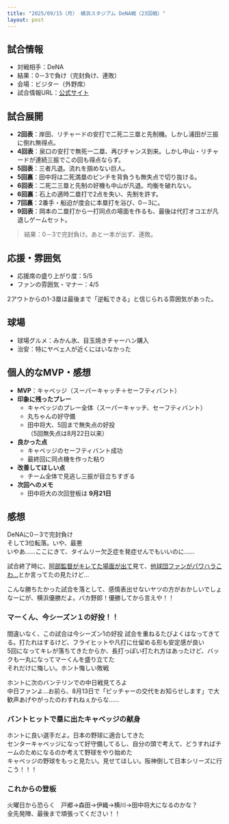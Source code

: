 ```yaml
---
title: "2025/09/15（月） 横浜スタジアム DeNA戦（23回戦）"
layout: post
---
```


## 試合情報
- 対戦相手：DeNA
- 結果：0－3で負け（完封負け、連敗）
- 会場：ビジター（外野席）
- 試合情報URL：[公式サイト](https://www.giants.jp/game/20250915_9001_1/)

<!--more-->

## 試合展開
- **2回表**：岸田、リチャードの安打で二死二三塁と先制機。しかし浦田が三振に倒れ無得点。  
- **4回表**：泉口の安打で無死一二塁、再びチャンス到来。しかし中山・リチャードが連続三振でこの回も得点ならず。  
- **5回表**：三者凡退。流れを掴めない巨人。  
- **5回裏**：田中将は二死満塁のピンチを背負うも無失点で切り抜ける。  
- **6回表**：二死二三塁と先制の好機も中山が凡退。均衡を破れない。  
- **6回裏**：石上の適時二塁打で2点を失い、先制を許す。  
- **7回裏**：2番手・船迫が度会に本塁打を浴び、0－3に。  
- **9回表**：岡本の二塁打から一打同点の場面を作るも、最後は代打オコエが凡退しゲームセット。  

> 結果：0－3で完封負け。あと一本が出ず、連敗。

## 応援・雰囲気
- 応援席の盛り上がり度：5/5  
- ファンの雰囲気・マナー：4/5

2アウトからの1-3塁は最後まで「逆転できる」と信じられる雰囲気があった。  

## 球場
- 球場グルメ：みかん氷、目玉焼きチャーハン購入  
- 治安：特にヤベェ人が近くにはいなかった  

## 個人的なMVP・感想
- **MVP**：キャベッジ（スーパーキャッチ＋セーフティバント）  
- **印象に残ったプレー**
  - キャベッジのプレー全体（スーパーキャッチ、セーフティバント）  
  - 丸ちゃんの好守備  
  - 田中将大、5回まで無失点の好投  
  （5回無失点は8月22日以来）
- **良かった点**  
  - キャベッジのセーフティバント成功  
  - 最終回に同点機を作った粘り  
- **改善してほしい点**  
  - チーム全体で見逃し三振が目立ちすぎる  
- **次回へのメモ**  
  - 田中将大の次回登板は **9月21日**  

## 感想

DeNAに0－3で完封負け  
そして3位転落。いや、最悪  
いやあ……ここにきて、タイムリー欠乏症を発症せんでもいいのに……  

試合終了時に、[阿部監督がキレてた場面が出て](https://news.ntv.co.jp/category/sports/40d3a621284a407c82fa76518cdd44fc)見て、[他球団ファンがパワハラこわ...](https://x.com/search?q=%E9%98%BF%E9%83%A8%E7%9B%A3%E7%9D%A3%20%E6%80%96%E3%81%84%20since%3A2025-09-15%20until%3A2025-09-16&src=typed_query&f=live)とか言ってたの見たけど…  

こんな勝ちたかった試合を落として、感情表出せないヤツの方がおかしいでしょ  
なーにが、横浜優勝だよ。バカ野郎！優勝してから言えや！！  

### マーくん、今シーズン１の好投！！

間違いなく、この試合は今シーズン1の好投
試合を重ねるたびよくはなってきてる。打たれはするけど、フライヒットや凡打に仕留める形も安定感が良い  
5回になってキレが落ちてきたからか、長打っぽい打たれ方はあったけど、バックも一丸になってマーくんを盛り立てた  
それだけに悔しい。ホント悔しい敗戦  

ホントに次のバンテリンでの中日戦見てろよ  
中日ファンよ…お前ら、8月13日で「ピッチャーの交代をお知らせします」で大歓声あげやがったのわすれねぇからな……  

### バントヒットで塁に出たキャベッジの献身

ホントに良い選手だよ。日本の野球に適合してきた  
センターキャベッジになって好守備してるし、自分の頭で考えて、どうすればチームのためになるのか考えて野球をやり始めた  
キャベッジの野球をもっと見たい。見せてほしい。阪神倒して日本シリーズに行こう！！！  

### これからの登板

火曜日から恐らく　戸郷→森田→伊織→横川→田中将大になるのかな？  
全先発陣、最後まで頑張ってください！！  